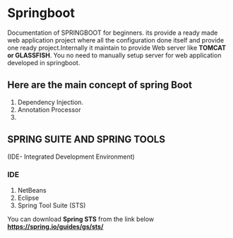 # Springboot
Documentation of SPRINGBOOT for beginners.
its provide a ready made web application project where all the configuration done itself and provide one ready project.Internally it maintain to provide Web server like **TOMCAT or GLASSFISH**. You no need to manually setup server for web application developed in springboot.    
## Here are the main concept of spring Boot  
1. Dependency Injection.  
2. Annotation Processor  
3. 

## SPRING SUITE AND SPRING TOOLS 
(IDE- Integrated Development Environment)  
### IDE  
1. NetBeans  
2. Eclipse  
3. Spring Tool Suite (STS)  
  
You can download **Spring STS** from the link below  
**https://spring.io/guides/gs/sts/**  
  
  
  
